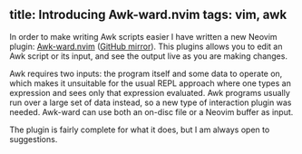 title: Introducing Awk-ward.nvim
tags: vim, awk
---

In order to make writing Awk scripts easier I have written a new Neovim plugin:
[Awk-ward.nvim] ([GitHub mirror]). This plugins allows you to edit an Awk
script or its input, and see the output live as you are making changes.

Awk requires two inputs: the program itself and some data to operate on, which
makes it unsuitable for the usual REPL approach where one types an expression
and sees only that expression evaluated. Awk programs usually run over a large
set of data instead, so a new type of interaction plugin was needed. Awk-ward
can use both an on-disc file or a Neovim buffer as input.

The plugin is fairly complete for what it does, but I am always open to
suggestions.

[Awk-ward.nvim]: https://gitlab.com/HiPhish/awk-ward.nvim
[GitHub mirror]: https://github.com/HiPhish/awk-ward.nvim
